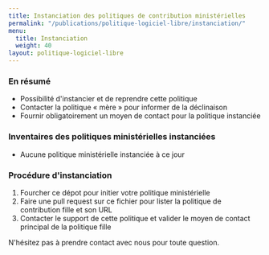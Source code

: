 ```yaml
---
title: Instanciation des politiques de contribution ministérielles
permalink: "/publications/politique-logiciel-libre/instanciation/"
menu:
  title: Instanciation
  weight: 40
layout: politique-logiciel-libre
---
```


### En résumé

 * Possibilité d'instancier et de reprendre cette politique
 * Contacter la politique « mère » pour informer de la déclinaison
 * Fournir obligatoirement un moyen de contact pour la politique instanciée

### Inventaires des politiques ministérielles instanciées

 * Aucune politique ministérielle instanciée à ce jour
 
 
### Procédure d'instanciation
 
 1. Fourcher ce dépot pour initier votre politique ministérielle
 2. Faire une pull request sur ce fichier pour lister la politique de contribution fille et son URL
 3. Contacter le support de cette politique et valider le moyen de contact principal de la politique fille
 
N'hésitez pas à prendre contact avec nous pour toute question.
